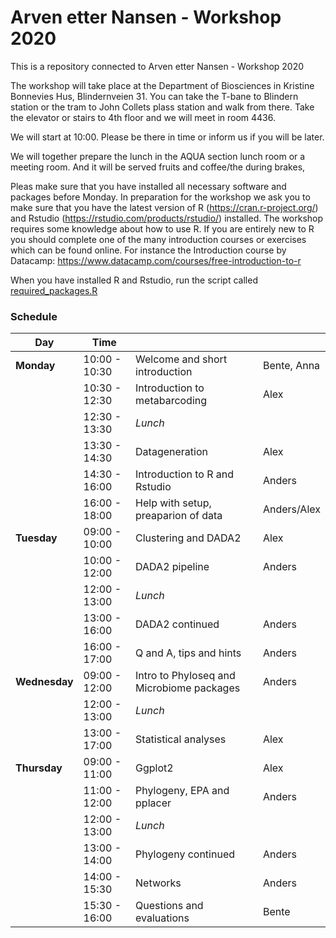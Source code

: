 # Arven etter Nansen - Workshop 2020

This is a repository connected to Arven etter Nansen - Workshop 2020


The workshop will take place at the Department of Biosciences in Kristine Bonnevies Hus, Blindernveien 31. You can take the T-bane to Blindern station or the tram to John Collets plass station and walk from there.
Take the elevator or stairs to 4th floor and we will meet in room 4436.

We will start at 10:00. Please be there in time or inform us if you will be later.

We will together prepare the lunch in the AQUA section lunch room or a meeting room. And it will be served fruits and coffee/the during brakes,

Pleas make sure that you have installed all necessary software and packages before Monday. In preparation for the workshop we ask you to make sure that you have the latest version of R (https://cran.r-project.org/) and Rstudio (https://rstudio.com/products/rstudio/) installed. The workshop requires some knowledge about how to use R. If you are entirely new to R you should complete one of the many introduction courses or exercises which can be found online. For instance the Introduction course by Datacamp: https://www.datacamp.com/courses/free-introduction-to-r

When you have installed R and Rstudio, run the script called [required_packages.R](/required_packages.R)

### Schedule

| Day           | Time          |                                           |                |
| ------------- | ------------- | ----------------------------------------- | -------------- |
| **Monday**    | 10:00 - 10:30 | Welcome and short introduction            | Bente, Anna |
|               | 10:30 - 12:30 | Introduction to metabarcoding             | Alex           |
|               | 12:30 - 13:30 | *Lunch*                                   |                |
|               | 13:30 - 14:30 | Datageneration                            | Alex           |
|               | 14:30 - 16:00 | Introduction to R and Rstudio             | Anders         |
|               | 16:00 - 18:00 | Help with setup, preaparion of data       | Anders/Alex    |
| **Tuesday**     | 09:00 - 10:00 | Clustering and DADA2                      | Alex           |
|               | 10:00 - 12:00 | DADA2 pipeline                            | Anders         |
|               | 12:00 - 13:00 | *Lunch*                                   |                |
|               | 13:00 - 16:00 | DADA2 continued                           | Anders         |
|               | 16:00 - 17:00 | Q and A, tips and hints                   | Anders         |
| **Wednesday** | 09:00 - 12:00 | Intro to Phyloseq and Microbiome packages | Anders         |
|               | 12:00 - 13:00 | *Lunch*                                   |                |
|               | 13:00 - 17:00 | Statistical analyses                      | Alex           |
| **Thursday**  | 09:00 - 11:00 | Ggplot2                                   | Alex           |
|               | 11:00 - 12:00 | Phylogeny, EPA and pplacer                | Anders         |
|               | 12:00 - 13:00 | *Lunch*                                   |                |
|               | 13:00 - 14:00 | Phylogeny continued                       | Anders         |
|               | 14:00 - 15:30 | Networks                                  | Anders         |
|               | 15:30 - 16:00 | Questions and evaluations                 | Bente          |
